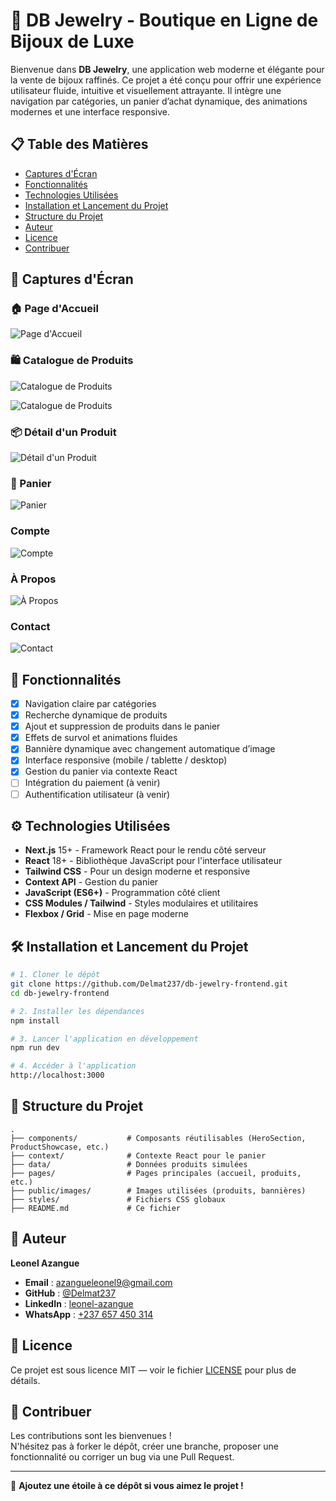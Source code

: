 # 💎 DB Jewelry - Boutique en Ligne de Bijoux de Luxe

Bienvenue dans **DB Jewelry**, une application web moderne et élégante pour la vente de bijoux raffinés. Ce projet a été conçu pour offrir une expérience utilisateur fluide, intuitive et visuellement attrayante. Il intègre une navigation par catégories, un panier d’achat dynamique, des animations modernes et une interface responsive.

## 📋 Table des Matières
- [Captures d'Écran](#-captures-décran)
- [Fonctionnalités](#-fonctionnalités)
- [Technologies Utilisées](#-technologies-utilisées)
- [Installation et Lancement du Projet](#-installation-et-lancement-du-projet)
- [Structure du Projet](#-structure-du-projet)
- [Auteur](#-auteur)
- [Licence](#-licence)
- [Contribuer](#-contribuer)

## 📸 Captures d'Écran

### 🏠 Page d'Accueil
![Page d'Accueil](assets/acceuil.png)

### 🛍️ Catalogue de Produits
![Catalogue de Produits](assets/shop.png)

![Catalogue de Produits](assets/shop1.png)

### 📦 Détail d'un Produit
![Détail d'un Produit](assets/detail.png)

### 🛒 Panier
![Panier](assets/cart.png)

### Compte
![Compte](assets/account.png)

### À Propos
![À Propos](assets/about.png)

### Contact
![Contact](assets/contact.png)

## 🚀 Fonctionnalités

- [x] Navigation claire par catégories
- [x] Recherche dynamique de produits
- [x] Ajout et suppression de produits dans le panier
- [x] Effets de survol et animations fluides
- [x] Bannière dynamique avec changement automatique d’image
- [x] Interface responsive (mobile / tablette / desktop)
- [x] Gestion du panier via contexte React
- [ ] Intégration du paiement (à venir)
- [ ] Authentification utilisateur (à venir)

## ⚙️ Technologies Utilisées

- **Next.js** 15+ - Framework React pour le rendu côté serveur
- **React** 18+ - Bibliothèque JavaScript pour l'interface utilisateur
- **Tailwind CSS** - Pour un design moderne et responsive
- **Context API** - Gestion du panier
- **JavaScript (ES6+)** - Programmation côté client
- **CSS Modules / Tailwind** - Styles modulaires et utilitaires
- **Flexbox / Grid** - Mise en page moderne

## 🛠️ Installation et Lancement du Projet

```bash
# 1. Cloner le dépôt
git clone https://github.com/Delmat237/db-jewelry-frontend.git
cd db-jewelry-frontend

# 2. Installer les dépendances
npm install

# 3. Lancer l'application en développement
npm run dev

# 4. Accéder à l'application
http://localhost:3000
```

## 📂 Structure du Projet

```
.
├── components/           # Composants réutilisables (HeroSection, ProductShowcase, etc.)
├── context/              # Contexte React pour le panier
├── data/                 # Données produits simulées
├── pages/                # Pages principales (accueil, produits, etc.)
├── public/images/        # Images utilisées (produits, bannières)
├── styles/               # Fichiers CSS globaux
├── README.md             # Ce fichier
```

## 👤 Auteur

**Leonel Azangue**  
- **Email** : [azangueleonel9@gmail.com](mailto:azangueleonel9@gmail.com)  
- **GitHub** : [@Delmat237](https://github.com/Delmat237)  
- **LinkedIn** : [leonel-azangue](https://www.linkedin.com/in/leonel-azangue)  
- **WhatsApp** : [+237 657 450 314](tel:+237657450314)

## 📄 Licence

Ce projet est sous licence MIT — voir le fichier [LICENSE](LICENSE) pour plus de détails.

## 🤝 Contribuer

Les contributions sont les bienvenues !  
N'hésitez pas à forker le dépôt, créer une branche, proposer une fonctionnalité ou corriger un bug via une Pull Request.

---

🌟 **Ajoutez une étoile à ce dépôt si vous aimez le projet !**
